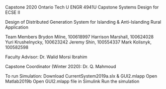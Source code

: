 Capstone 2020 Ontario Tech U
ENGR 4941U Capstone Systems Design for ECSE II

Design of Distributed Generation System for Islanding & Anti-Islanding Rural Application

Team Members
  	Brydon Milne, 100618997
	Harrison Marshall, 100624028
	Yuri Krushelnycky, 100623242
	Jeremy Shin, 100554337
	Mark Kolisnyk, 100582598
 
 
Faculty Advisor: Dr. Walid Morsi Ibrahim 
 
Capstone Coordinator (Winter 2020): Dr. Q. Mahmoud

To run Simulation:
Download CurrentSystem2019a.slx & GUI2.mlapp
Open Matlab2019b
Open GUI2.mlapp file in Simulink
Run the simulation
